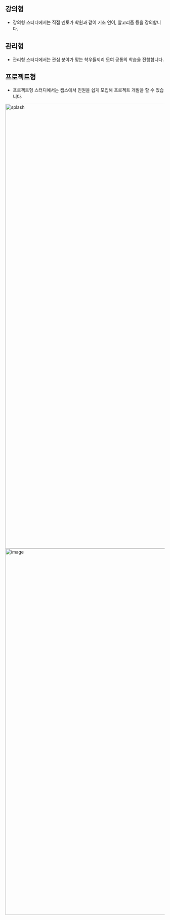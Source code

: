 ## 강의형
- 강의형 스터디에서는 직접 멘토가 학원과 같이 기초 언어, 알고리즘 등을 강의합니다.
## 관리형
- 관리형 스터디에서는 관심 분야가 맞는 학우들끼리 모여 공통의 학습을 진행합니다.
## 프로젝트형
- 프로젝트형 스터디에서는 캡스에서 인원을 쉽게 모집해 프로젝트 개발을 할 수 있습니다.




<img width="2100" height="1400" alt="splash" src="https://github.com/user-attachments/assets/0b4afadb-8491-4bb3-9507-a9851463290a" />

<img width="2048" height="1153" alt="image" src="https://github.com/user-attachments/assets/5d424b11-34e1-448c-97be-ce97b9296687" />
